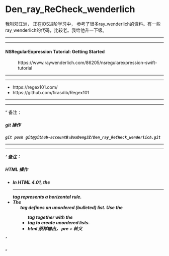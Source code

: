 # Den_ray_ReCheck_wenderlich
我叫邓江洲， 正在iOS进阶学习中， 参考了很多ray_wenderlich的资料。有一些ray_wenderlich的代码，比较老。我给他升一下级。


<hr>


<hr>

<dl>
<dt>
<h4>NSRegularExpression Tutorial: Getting Started</h4>
</dt>
<dd>
https://www.raywenderlich.com/86205/nsregularexpression-swift-tutorial
</dd>


<dl>


<hr>



<hr>

<ul>
<li>
https://regex101.com/
</li>
<li>
https://github.com/firasdib/Regex101
</li>
</ul>

<hr>



<hr>



<q>
备注：
<h5>git 操作 <h5>
<code>git push git@github-accountB:BoxDengJZ/Den_ray_ReCheck_wenderlich.git</code>





</q>


<hr>



<hr>


<q>
备注：

<h5>HTML 操作</h5>
<ul>
<li>
In HTML 4.01, the <hr> tag represents a horizontal rule.
</li>
<li>
The <ul> tag defines an unordered (bulleted) list.
Use the <ul> tag together with the <li> tag to create unordered lists.
</li>

<li>
    html 原样输出， pre + 转义
</li>
</ul>
</q>
